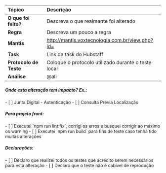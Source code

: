 | **Tópico**             | **Descrição**                                       |
| :--------------------- | :-------------------------------------------------- |
| **O que foi feito?**   | Descreva o que realmente foi alterado               |
| **Regra**              | Descreva um pouco a regra                           |
| **Mantis**             | http://mantis.voxtecnologia.com.br/view.php?id=     |
| **Task**               | Link da task do Hubstaff                            |
| **Protocolo de Teste** | Coloque o protocolo utilizado durante o teste local |
| **Análise**            | @all                                                |

<h5>Onde esta alteração tem impacto? Ex.:</h5>
 - [ ] Junta Digital - Autenticação
 - [ ] Consulta Prévia Localização

<h5>Para projeto front:</h5>
 - [ ] Executei `npm run lint:fix`, corrigi os erros e busquei corrigir ao máximo os warning
 - [ ] Executei `npm run build` para fins de teste caso tenha tido muitas alterações

<h5>Declarações:</h5>
 - [ ] Declaro que realizei todos os testes que acredito serem necessários para esta alteração
 - [ ] Declaro que o teste não é cabivel de reprodução
